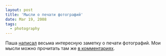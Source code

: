 ```yaml
---
layout: post
title: 'Мысли о печати фотографий'
date: Mar 19, 2008
tags:
  - photography
---
```


Паша [написал](http://pavel-kosenko.livejournal.com/32365.html) весьма интересную заметку о печати фотографий. Мои мысли можно прочитать там же [в комментариях](http://pavel-kosenko.livejournal.com/32365.html?thread=1959789#t1959789).
